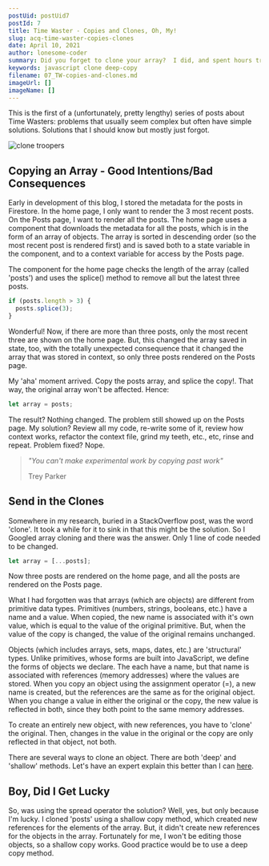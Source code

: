 ```yaml
---
postUid: postUid7
postId: 7
title: Time Waster - Copies and Clones, Oh, My!
slug: acq-time-waster-copies-clones
date: April 10, 2021
author: lonesome-coder
summary: Did you forget to clone your array?  I did, and spent hours trying to fix a bug that propagated in unexpected ways...
keywords: javascript clone deep-copy
filename: 07_TW-copies-and-clones.md
imageUrl: []
imageName: []
---
```


This is the first of a (unfortunately, pretty lengthy) series of posts about Time Wasters: problems that usually seem complex but often have simple solutions. Solutions that I should know but mostly just forgot.

![clone troopers]()

## Copying an Array - Good Intentions/Bad Consequences

Early in development of this blog, I stored the metadata for the posts in Firestore. In the home page, I only want to render the 3 most recent posts. On the Posts page, I want to render all the posts. The home page uses a component that downloads the metadata for all the posts, which is in the form of an array of objects. The array is sorted in descending order (so the most recent post is rendered first) and is saved both to a state variable in the component, and to a context variable for access by the Posts page.

The component for the home page checks the length of the array (called 'posts') and uses the splice() method to remove all but the latest three posts.

```js
if (posts.length > 3) {
  posts.splice(3);
}
```

Wonderful! Now, if there are more than three posts, only the most recent three are shown on the home page. But, this changed the array saved in state, too, with the totally unexpected consequence that it changed the array that was stored in context, so only three posts rendered on the Posts page.

My 'aha' moment arrived. Copy the posts array, and splice the copy!. That way, the original array won't be affected. Hence:

```js
let array = posts;
```

The result? Nothing changed. The problem still showed up on the Posts page. My solution? Review all my code, re-write some of it, review how context works, refactor the context file, grind my teeth, etc., etc, rinse and repeat. Problem fixed? Nope.

> _"You can't make experimental work by copying past work"_
>
> Trey Parker

## Send in the Clones

Somewhere in my research, buried in a StackOverflow post, was the word 'clone'. It took a while for it to sink in that this might be the solution. So I Googled array cloning and there was the answer. Only 1 line of code needed to be changed.

```js
let array = [...posts];
```

Now three posts are rendered on the home page, and all the posts are rendered on the Posts page.

What I had forgotten was that arrays (which are objects) are different from primitive data types. Primitives (numbers, strings, booleans, etc.) have a name and a value. When copied, the new name is associated with it's own value, which is equal to the value of the original primitive. But, when the value of the copy is changed, the value of the original remains unchanged.

Objects (which includes arrays, sets, maps, dates, etc.) are 'structural' types. Unlike primitives, whose forms are built into JavaScript, we define the forms of objects we declare. The each have a name, but that name is associated with references (memory addresses) where the values are stored. When you copy an object using the assignment operator (=), a new name is created, but the references are the same as for the original object. When you change a value in either the original or the copy, the new value is reflected in both, since they both point to the same memory addresses.

To create an entirely new object, with new references, you have to 'clone' the original. Then, changes in the value in the original or the copy are only reflected in that object, not both.

There are several ways to clone an object. There are both 'deep' and 'shallow' methods. Let's have an expert explain this better than I can
[here](https://javascript.plainenglish.io/how-to-deep-copy-objects-and-arrays-in-javascript-7c911359b089).

## Boy, Did I Get Lucky

So, was using the spread operator the solution? Well, yes, but only because I'm lucky. I cloned 'posts' using a shallow copy method, which created new references for the elements of the array. But, it didn't create new references for the objects in the array. Fortunately for me, I won't be editing those objects, so a shallow copy works. Good practice would be to use a deep copy method.
